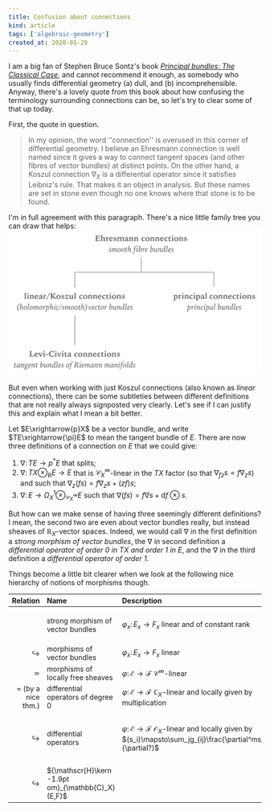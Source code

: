 ```yaml
---
title: Confusion about connections
kind: article
tags: ['algebraic-geometry']
created_at: 2020-05-29
---
```


I am a big fan of Stephen Bruce Sontz's book [_Principal bundles: The Classical Case_](https://www.springer.com/gp/book/9783319147642), and cannot recommend it enough, as somebody who usually finds differential geometry (a) dull, and (b) incomprehensible.
Anyway, there's a lovely quote from this book about how confusing the terminology surrounding connections can be, so let's try to clear some of that up today.

<!-- more -->

First, the quote in question.

> In my opinion, the word ''connection'' is overused in this corner of differential geometry. I believe an Ehresmann connection is well named since it gives a way to connect tangent spaces (and other fibres of vector bundles) at distinct points. On the other hand, a Koszul connection $\nabla_X$ is a differential operator since it satisfies Leibniz's rule. That makes it an object in analysis. But these names are set in stone even though no one knows where that stone is to be found.

I'm in full agreement with this paragraph. There's a nice little family tree you can draw that helps:
![](/assets/post-images/2020-05-29-connection-confusion-family-tree.png)

But even when working with just Koszul connections (also known as _linear_ connections), there can be some subtleties between different definitions that are not really always signposted very clearly. Let's see if I can justify this and explain what I mean a bit better.

Let $E\xrightarrow{p}X$ be a vector bundle, and write $TE\xrightarrow{\pi}E$ to mean the tangent bundle of $E$. There are now three definitions of a connection on $E$ that we could give:

1. $\nabla\colon TE\to p^*E$ that splits;
2. $\nabla\colon TX\otimes_{\mathbb{R}}E\to E$ that is $\mathscr{C}_X^\infty$-linear in the $TX$ factor (so that $\nabla_{fz}s=f\nabla_zs$) and such that $\nabla_z(fs)=f\nabla_zs+(zf)s$;
3. $\nabla\colon E\to\Omega_X^1\otimes_{\mathscr{C}_X^\infty}E$ such that $\nabla(fs)=f\nabla s+\mathrm{d}f\otimes s$.

But how can we make sense of having three seemingly different definitions? I mean, the second two are even about vector bundles really, but instead sheaves of $\mathbb{R}_X$-vector spaces. Indeed, we would call $\nabla$ in the first definition a _strong morphism of vector bundles_, the $\nabla$ in second definition a _differential operator of order $0$ in $TX$ and order $1$ in $E$_, and the $\nabla$ in the third definition a _differential operator of order $1$_.

Things become a little bit clearer when we look at the following nice hierarchy of notions of morphisms though.

|             Relation | Name                                 | Description                                                                                                                                      |Notes|
|---------------------:|:-------------------------------------|:-------------------------------------------------------------------------------------------------------------------------------------------------|:-|
|                      | strong morphism of vector bundles    | $\varphi_x\colon E_x\to F_x$ linear and of constant rank                                                                                         |the first definition of $\nabla$ lives here|
|    $\hookrightarrow$ | morphisms of vector bundles          | $\varphi_x\colon E_x\to F_x$ linear                                                                                                              ||
|             $\simeq$ | morphisms of locally free sheaves    | $\varphi\colon\mathcal{E}\to\mathcal{F}$ $\mathscr{C}^\infty$-linear                                                                             ||
| $=$ (by a nice thm.) | differential operators of degree $0$ | $\varphi\colon\mathcal{E}\to\mathcal{F}$ $\mathbb{C}_X$-linear and locally given by multiplication                                               ||
|    $\hookrightarrow$ | differential operators               | $\varphi\colon\mathcal{E}\to\mathcal{F}$ $\mathcal{O}_X$-linear and locally given by $(s_i)\mapsto\sum_jg_{ij}\frac{\partial^ms_i}{\partial?}$ |the second and third definitions of $\nabla$ live here|
|$\hookrightarrow$|${\mathscr{H}\kern -1.9pt om}_{\mathbb{C}_X}(E,F)$|||